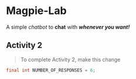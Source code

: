 # Magpie-Lab
A simple _chatbot_ to **chat** with _**whenever you want!**_
## Activity 2
> To complete Activity 2, make this change
```java
final int NUMBER_OF_RESPONSES = 6;
```
